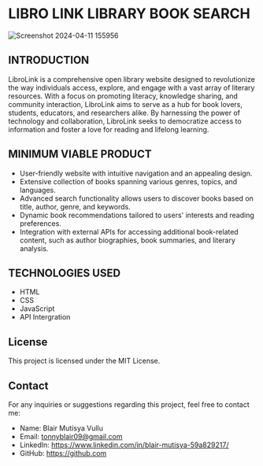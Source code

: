 # LIBRO LINK LIBRARY BOOK SEARCH

![Screenshot 2024-04-11 155956](https://github.com/BlairMutisya/Books-Website/assets/122833274/c232bc52-5c76-4fde-92ca-95938b54502a)

## INTRODUCTION
LibroLink is a comprehensive open library website designed to revolutionize the way individuals access, explore, and engage with a vast array of literary resources. With a focus on promoting literacy, knowledge sharing, and community interaction, LibroLink aims to serve as a hub for book lovers, students, educators, and researchers alike. By harnessing the power of technology and collaboration, LibroLink seeks to democratize access to information and foster a love for reading and lifelong learning.

## MINIMUM VIABLE PRODUCT
* User-friendly website with intuitive navigation and an appealing design.
* Extensive collection of books spanning various genres, topics, and languages.
* Advanced search functionality allows users to discover books based on title, author, genre, and keywords.
* Dynamic book recommendations tailored to users' interests and reading preferences.
* Integration with external APIs for accessing additional book-related content, such as author biographies, book summaries, and literary analysis.

## TECHNOLOGIES USED
* HTML
* CSS
* JavaScript
* API Intergration

## License
This project is licensed under the MIT License.

## Contact
For any inquiries or suggestions regarding this project, feel free to contact me:

* Name: Blair Mutisya Vullu
* Email: tonnyblair09@gmail.com
* LinkedIn: https://www.linkedin.com/in/blair-mutisya-59a829217/
* GitHub: https://github.com

